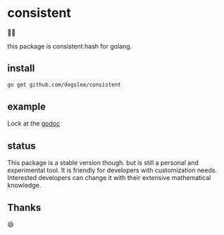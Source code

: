 # consistent

:dog::dog:

this package is consistent hash for golang.

## install

```bash
go get github.com/dogslee/consistent
```

## example

Lock at the [godoc]("https://pkg.go.dev/github.com/dogslee/consistent")

## status

This package is a stable version though. but is still a personal and experimental tool. It is friendly for developers with customization needs. Interested developers can change it with their extensive mathematical knowledge.

## Thanks

:smile:
